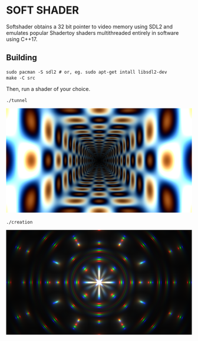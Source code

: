 # SOFT SHADER

Softshader obtains a 32 bit pointer to video memory using SDL2
and emulates popular Shadertoy shaders multithreaded entirely in software using C++17.

## Building

    sudo pacman -S sdl2 # or, eg. sudo apt-get intall libsdl2-dev
    make -C src

Then, run a shader of your choice.

    ./tunnel

![](img/tunnel.png)

    ./creation

![](img/creation.png)
